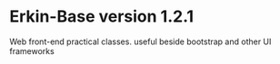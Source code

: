# Erkin-Base version 1.2.1
Web front-end practical classes. useful beside bootstrap and other UI frameworks
